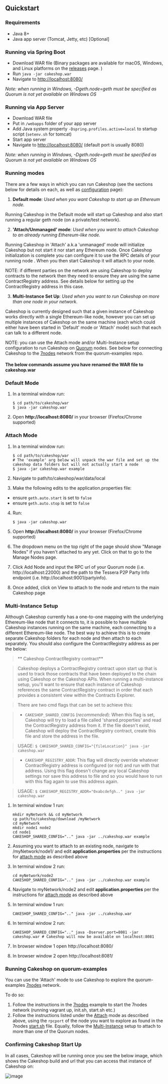 ## Quickstart
### Requirements

* Java 8+
* Java app server (Tomcat, Jetty, etc) [Optional]

### Running via Spring Boot

* Download WAR file (Binary packages are available for macOS, Windows, and Linux platforms on the [releases](https://github.com/jpmorganchase/cakeshop/releases) page.
)
* Run `java -jar cakeshop.war`
* Navigate to [http://localhost:8080/](http://localhost:8080/)

*Note: when running in Windows, -Dgeth.node=geth must be specified as Quorum is not yet available on Windows OS*

### Running via App Server

* Download WAR file
* Put in `/webapps` folder of your app server
* Add Java system property `-Dspring.profiles.active=local` to startup script (`setenv.sh` for tomcat)
* Start app server
* Navigate to [http://localhost:8080/](http://localhost:8080/) (default port is usually 8080)

*Note: when running in Windows, -Dgeth.node=geth must be specified as Quorum is not yet available on Windows OS*

### Running modes

There are a few ways in which you can run Cakeshop (see the sections below for details on each, as well as [configuration](https://github.com/jpmorganchase/cakeshop/blob/master/docs/configuration.md#geth) page):

   1. **Default mode**: _Used when you want Cakeshop to start up an Ethereum node._ 

   Running Cakeshop in the Default mode will start up Cakeshop and also start running a regular geth node (on a private/test network).

   2. **'Attach/Unmanaged' mode**: _Used when you want to attach Cakeshop to an already running Ethereum-like node._

   Running Cakeshop in 'Attach' a.k.a 'unmanaged' mode will initialize Cakeshop but not start it nor start any Ethereum node.  Once Cakeshop initialization is complete you can configure it to use the RPC details of your running node . When you then start Cakeshop it will attach to your node. 

NOTE: if different parties on the network are using Cakeshop to deploy contracts to the network then they need to ensure they are using the same ContractRegistry address.  See details below for setting up the ContractRegistry address in this case.

   3. **Multi-Instance Set Up**: _Used when you want to run Cakeshop on more than one node in your network._ 

   Cakeshop is currently designed such that a given instance of Cakeshop works directly with a single Ethereum-like node, however you can set up multiple instances of Cakeshop on the same machine (each which could either have been started in 'Default' mode or 'Attach' mode) such that each can talk to a different node. 

NOTE: you can use the Attach mode and/or Multi-Instance setup configuration to run Cakeshop on [Quorum](https://github.com/jpmorganchase/quorum) nodes.  See below for connecting Cakeshop to the [7nodes](https://github.com/jpmorganchase/quorum-examples/tree/master/examples/7nodes) network from the quorum-examples repo.


#### The below commands assume you have renamed the WAR file to cakeshop.war

### Default Mode
1. In a terminal window run:

    ```
    $ cd path/to/cakeshop/war  
    $ java -jar cakeshop.war 
    ```

2. Open **http://localhost:8080/** in your browser (Firefox/Chrome supported)

### Attach Mode
1. In a terminal window run:

    ```
    $ cd path/to/cakeshop/war
    # The 'example' arg below will unpack the war file and set up the cakeshop data folders but will not actually start a node
    $ java -jar cakeshop.war example 
    ```
2. Navigate to path/to/cakeshop/war/data/local
3. Make the following edits to the application.properties file:
  * ensure `geth.auto.start` is set to `false`
  * ensure `geth.auto.stop` is set to `false`
4. Run:

    ```
    $ java -jar cakeshop.war 
    ```
5. Open **http://localhost:8080/** in your browser (Firefox/Chrome supported)
6. The dropdown menu on the top right of the page should show "Manage Nodes" if you haven't attached to any yet. Click on that to go to the Manage Nodes page.
7. Click Add Node and input the RPC url of your Quorum node (i.e. http://localhost:22000) and the path to the Tessera P2P Party Info endpoint (i.e. http://localhost:9001/partyinfo).
8. Once added, click on View to attach to the node and return to the main Cakeshop page

### Multi-Instance Setup

Although Cakeshop currently has a one-to-one mapping with the underlying Ethereum-like node that it connects to, it is possible to have multiple Cakeshop instances running on the same machine, each connecting to a different Ethereum-like node. The best way to achieve this is to create separate Cakeshop folders for each node and then attach to each separately. You should also configure the ContractRegistry address as per the below:

> ** Cakeshop ContractRegistry contract**

>Cakeshop deploys a ContractRegistry contract upon start up that is used to track those contracts that have been deployed to the chain using Cakeshop or the Cakeshop APIs.  When running a multi-instance setup, you'll want to ensure that each instance of Cakeshop references the same ContractRegistry contract in order that each provides a consistent view within the Contracts Explorer.

>There are two cmd flags that can be set to achieve this:

> * `CAKESHOP_SHARED_CONFIG` (<em>recommended</em>): When this flag is set, Cakeshop will try to load a file called 'shared.properties' and read the ContractRegistry address from it. If the file doesn't exist, Cakeshop will deploy the ContractRegistry contract, create this file and store the address in the file.

> USAGE: `$ CAKESHOP_SHARED_CONFIG="{fileLocation}" java -jar cakeshop.war`

> * `CAKESHOP_REGISTRY_ADDR`: This flag will directly override whatever ContractRegistry address is configured (or not) and run with that address. Using this flag doesn't change any local Cakeshop settings nor save this address to file and so you would have to run with this flag again to use this address again.

> USAGE: `$ CAKESHOP_REGISTRY_ADDR="0xabcdefgh.." java -jar cakeshop.war`


1. In terminal window 1 run:

    ```
    mkdir myNetwork && cd myNetwork
    cp path/to/cakeshop/download /myNetwork
    cd myNetwork
    mkdir node1 node2
    cd node1
    CAKESHOP_SHARED_CONFIG=".." java -jar ../cakeshop.war example
    ```
    
2. Assuming you want to attach to an existing node, navigate to /myNetwork/node1/ and edit **application.properties** per the instructions for [attach mode](#attach-mode) as described above 

3. In terminal window 2 run:

    ```
    cd myNetwork/node2
    CAKESHOP_SHARED_CONFIG=".." java -jar ../cakeshop.war example
    ```
    
4. Navigate to myNetwork/node2 and edit **application.properties** per the instructions for [attach mode](#attach-mode) as described above 
5. In terminal window 1 run:

    ```
    CAKESHOP_SHARED_CONFIG=".." java -jar ../cakeshop.war
    ```
    
6. In terminal window 2 run:

    ```
    CAKESHOP_SHARED_CONFIG=".." java -Dserver.port=8081 -jar cakeshop.war # Cakeshop will now be available on localhost:8081
    ```
    
7. In browser window 1 open http://localhost:8080/

8. In browser window 2 open http://localhost:8081/

### Running Cakeshop on quorum-examples
You can use the 'Attach' mode to use Cakeshop to explore the quorum-examples [7nodes](https://github.com/jpmorganchase/quorum-examples/tree/master/examples/7nodes) network.

To do so:

1. Follow the instructions in the [7nodes](https://github.com/jpmorganchase/quorum-examples/tree/master/examples/7nodes) example to start the 7nodes network (running vagrant up, init.sh, start.sh etc.)
2. Follow the instructions listed under the [Attach](#attach-mode) mode as described above, using the `rpcport` of the node you want to explore as found in the 7nodes [start.sh](https://github.com/jpmorganchase/quorum-examples/blob/master/examples/7nodes/start.sh) file. Equally, follow the [Multi-Instance](#multi-instance-setup) setup to attach to more than one of the Quorum nodes.

### Confirming Cakeshop Start Up
In all cases, Cakeshop will be running once you see the below image, which shows the Cakeshop build and url that you can access that instance of Cakeshop on:

![image](https://raw.githubusercontent.com/jpmorganchase/cakeshop-docs/master/images/happylion.png)

